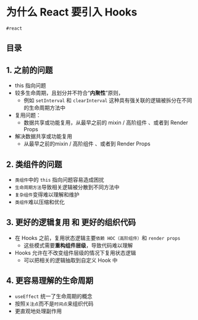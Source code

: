 
# 为什么 React 要引入 Hooks

`#react` 


## 目录
<!-- toc -->
 ## 1. 之前的问题 

- this 指向问题
- 较多生命周期，且划分并不符合“**内聚性**”原则，
	- 例如 `setInterval` 和 `clearInterval` 这种具有强关联的逻辑被拆分在不同的生命周期方法中
- 复用问题：
	- 数据共享或功能复用，从最早之前的 mixin / 高阶组件 、或者到 Render Props
- 解决数据共享或功能复用
	- 从最早之前的mixin / 高阶组件 、或者到 Render Props

## 2. 类组件的问题

- `类组件`中的 `this` 指向问题容易造成困扰
- `生命周期方法`导致相关逻辑被分散到不同方法中
- `复杂组件`变得难以理解和维护
- `类组件`难以压缩和优化

## 3. 更好的逻辑复用 和 更好的组织代码  

- 在 Hooks 之前，复用状态逻辑主要`依赖 HOC（高阶组件）`和 `render props`
	- 这些模式需要**重构组件层级**，导致代码难以理解
- Hooks 允许在不改变组件层级的情况下复用状态逻辑
	- 可以把相关的逻辑抽取到自定义 Hook 中

## 4. 更容易理解的生命周期

- `useEffect` 统一了生命周期的概念
- 按照`关注点`而不是`时间点`来组织代码
- 更直观地处理副作用


